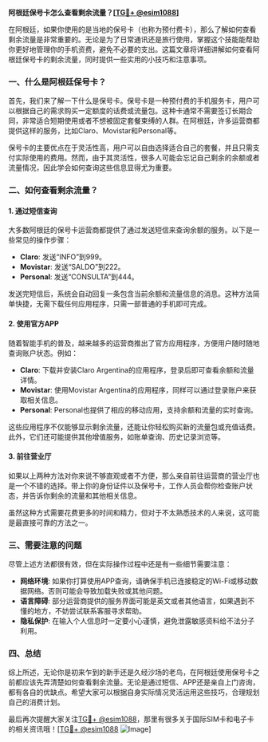 **阿根廷保号卡怎么查看剩余流量？[[TG💪+ @esim1088](https://t.me/s/esim1088)]**

在阿根廷，如果你使用的是当地的保号卡（也称为预付费卡），那么了解如何查看剩余流量是非常重要的。无论是为了日常通讯还是旅行使用，掌握这个技能能帮助你更好地管理你的手机资费，避免不必要的支出。这篇文章将详细讲解如何查看阿根廷保号卡的剩余流量，同时提供一些实用的小技巧和注意事项。

### 一、什么是阿根廷保号卡？

首先，我们来了解一下什么是保号卡。保号卡是一种预付费的手机服务卡，用户可以根据自己的需求购买一定额度的话费或流量包。这种卡通常不需要签订长期合同，非常适合短期使用或者不想被固定套餐束缚的人群。在阿根廷，许多运营商都提供这样的服务，比如Claro、Movistar和Personal等。

保号卡的主要优点在于灵活性高，用户可以自由选择适合自己的套餐，并且只需支付实际使用的费用。然而，由于其灵活性，很多人可能会忘记自己剩余的余额或者流量情况，因此学会如何查询这些信息显得尤为重要。

### 二、如何查看剩余流量？

#### 1. 通过短信查询

大多数阿根廷的保号卡运营商都提供了通过发送短信来查询余额的服务。以下是一些常见的操作步骤：

- **Claro**: 发送“INFO”到999。
- **Movistar**: 发送“SALDO”到222。
- **Personal**: 发送“CONSULTA”到444。

发送完短信后，系统会自动回复一条包含当前余额和流量信息的消息。这种方法简单快捷，无需下载任何应用程序，只需一部普通的手机即可完成。

#### 2. 使用官方APP

随着智能手机的普及，越来越多的运营商推出了官方应用程序，方便用户随时随地查询账户状态。例如：

- **Claro**: 下载并安装Claro Argentina的应用程序，登录后即可查看余额和流量详情。
- **Movistar**: 使用Movistar Argentina的应用程序，同样可以通过登录账户来获取相关信息。
- **Personal**: Personal也提供了相应的移动应用，支持余额和流量的实时查询。

这些应用程序不仅能够显示剩余流量，还能让你轻松购买新的流量包或充值话费。此外，它们还可能提供其他增值服务，如账单查询、历史记录浏览等。

#### 3. 前往营业厅

如果以上两种方法对你来说不够直观或者不方便，那么亲自前往运营商的营业厅也是一个不错的选择。带上你的身份证件以及保号卡，工作人员会帮你检查账户状态，并告诉你剩余的流量和其他相关信息。

虽然这种方式需要花费更多的时间和精力，但对于不太熟悉技术的人来说，这可能是最直接可靠的方法之一。

### 三、需要注意的问题

尽管上述方法都很有效，但在实际操作过程中还是有一些细节需要注意：

- **网络环境**: 如果你打算使用APP查询，请确保手机已连接稳定的Wi-Fi或移动数据网络。否则可能会导致加载失败或其他问题。
- **语言障碍**: 部分运营商提供的服务界面可能是英文或者其他语言，如果遇到不懂的地方，不妨尝试联系客服寻求帮助。
- **隐私保护**: 在输入个人信息时一定要小心谨慎，避免泄露敏感资料给不法分子利用。

### 四、总结

综上所述，无论你是初来乍到的新手还是久经沙场的老鸟，在阿根廷使用保号卡之前都应该先弄清楚如何查看剩余流量。无论是通过短信、APP还是亲自上门咨询，都有各自的优缺点。希望大家可以根据自身实际情况灵活运用这些技巧，合理规划自己的消费计划。

最后再次提醒大家关注[TG💪+ @esim1088](https://t.me/s/esim1088)，那里有很多关于国际SIM卡和电子卡的相关资讯哦！[[TG💪+ @esim1088](https://t.me/s/esim1088) ![Image](https://i.postimg.cc/4NQfJmqS/Snipaste-2025-05-13-00-14-12.png)]